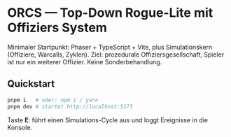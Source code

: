 # ORCS — Top-Down Rogue-Lite mit Offiziers System

Minimaler Startpunkt: Phaser + TypeScript + Vite, plus Simulationskern (Offiziere, Warcalls, Zyklen).
Ziel: prozedurale Offiziersgesellschaft, Spieler ist nur ein weiterer Offizier. Keine Sonderbehandlung.

## Quickstart
```bash
pnpm i   # oder: npm i / yarn
pnpm dev # startet http://localhost:5173
```

Taste **E**: führt einen Simulations-Cycle aus und loggt Ereignisse in die Konsole.
